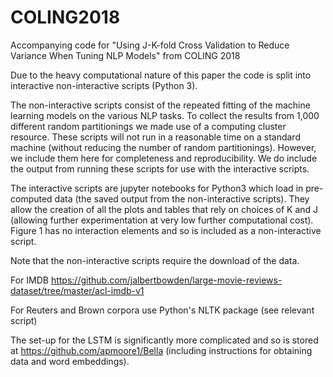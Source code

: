 # COLING2018
Accompanying code for "Using J-K-fold Cross Validation to Reduce Variance When Tuning NLP Models" from COLING 2018

Due to the heavy computational nature of this paper the code is split into interactive non-interactive scripts (Python 3).

The non-interactive scripts consist of the repeated fitting of the machine learning models on the various NLP tasks. To collect the results from 1,000  different random partitionings we made use of a computing cluster resource. These scripts will not run in a reasonable time on a standard machine (without reducing the number of random partitionings). However, we include them here for completeness and reproducibility. We do include the output from running these scripts for use with the interactive scripts. 

The interactive scripts are jupyter notebooks for Python3 which load in pre-computed data (the saved output from the non-interactive scripts). They allow the creation of all the plots and tables that rely on choices of K and J (allowing further experimentation at very low further computational cost). Figure 1 has no interaction elements and so is included as a non-interactive script.

Note that the non-interactive scripts require the download of the data. 

For IMDB https://github.com/jalbertbowden/large-movie-reviews-dataset/tree/master/acl-imdb-v1

For Reuters and Brown corpora use Python's NLTK package (see relevant script)

The set-up for the LSTM is significantly more complicated and so is stored at https://github.com/apmoore1/Bella (including instructions for obtaining data and word embeddings).
